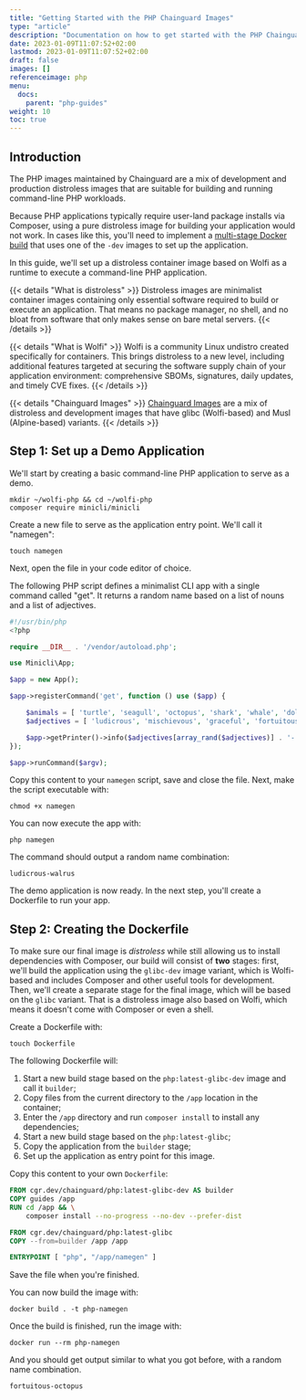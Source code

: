 ```yaml
---
title: "Getting Started with the PHP Chainguard Images"
type: "article"
description: "Documentation on how to get started with the PHP Chainguard Images"
date: 2023-01-09T11:07:52+02:00
lastmod: 2023-01-09T11:07:52+02:00
draft: false
images: []
referenceimage: php
menu:
  docs:
    parent: "php-guides"
weight: 10
toc: true
---
```


## Introduction
The PHP images maintained by Chainguard are a mix of development and production distroless images that are suitable for building and running command-line PHP workloads.

Because PHP applications typically require user-land package installs via Composer, using a pure distroless image for building your application would not work. In cases like this, you'll need to implement a [multi-stage Docker build]() that uses one of the `-dev` images to set up the application.

In this guide, we'll set up a distroless container image based on Wolfi as a runtime to execute a command-line PHP application.

{{< details "What is distroless" >}}
Distroless images are minimalist container images containing only essential software required to build or execute an application. That means no package manager, no shell, and no bloat from software that only makes sense on bare metal servers.
{{< /details >}}

{{< details "What is Wolfi" >}}
Wolfi is a community Linux undistro created specifically for containers. This brings distroless to a new level, including additional features targeted at securing the software supply chain of your application environment: comprehensive SBOMs, signatures, daily updates, and timely CVE fixes.
{{< /details >}}

{{< details "Chainguard Images" >}}
[Chainguard Images](https://www.chainguard.dev/chainguard-images?utm_source=docs) are a mix of distroless and development images that have glibc (Wolfi-based) and Musl (Alpine-based) variants.
{{< /details >}}

## Step 1: Set up a Demo Application

We'll start by creating a basic command-line PHP application to serve as a demo.

```shell
mkdir ~/wolfi-php && cd ~/wolfi-php
composer require minicli/minicli
```

Create a new file to serve as the application entry point. We'll call it "namegen":

```shell
touch namegen
```

Next, open the file in your code editor of choice.

The following PHP script defines a minimalist CLI app with a single command called "get". It returns a random name based on a list of nouns and a list of adjectives.

```php
#!/usr/bin/php
<?php

require __DIR__ . '/vendor/autoload.php';

use Minicli\App;

$app = new App();

$app->registerCommand('get', function () use ($app) {

    $animals = [ 'turtle', 'seagull', 'octopus', 'shark', 'whale', 'dolphin', 'walrus', 'penguin', 'seahorse'];
    $adjectives = [ 'ludicrous', 'mischievous', 'graceful', 'fortuitous', 'charming', 'ravishing', 'gregarious'];

    $app->getPrinter()->info($adjectives[array_rand($adjectives)] . '-' . $animals[array_rand($animals)]);
});

$app->runCommand($argv);

```

Copy this content to your `namegen` script, save and close the file. Next, make the script executable with:

```shell
chmod +x namegen
```

You can now execute the app with:

```shell
php namegen
```

The command should output a random name combination:

```shell
ludicrous-walrus
```

The demo application is now ready. In the next step, you'll create a Dockerfile to run your app.

## Step 2: Creating the Dockerfile

To make sure our final image is _distroless_ while still allowing us to install dependencies with Composer, our build will consist of **two** stages: first, we'll build the application using the `glibc-dev` image variant, which is Wolfi-based and includes Composer and other useful tools for development.
Then, we'll create a separate stage for the final image, which will be based on the `glibc` variant. That is a distroless image also based on Wolfi, which means it doesn't come with Composer or even a shell.

Create a Dockerfile with:

```shell
touch Dockerfile
```

The following Dockerfile will:

1. Start a new build stage based on the `php:latest-glibc-dev` image and call it `builder`;
2. Copy files from the current directory to the `/app` location in the container;
3. Enter the `/app` directory and run `composer install` to install any dependencies;
4. Start a new build stage based on the `php:latest-glibc`;
5. Copy the application from the `builder` stage;
6. Set up the application as entry point for this image.

Copy this content to your own `Dockerfile`:

```Dockerfile
FROM cgr.dev/chainguard/php:latest-glibc-dev AS builder
COPY guides /app
RUN cd /app && \
    composer install --no-progress --no-dev --prefer-dist

FROM cgr.dev/chainguard/php:latest-glibc
COPY --from=builder /app /app

ENTRYPOINT [ "php", "/app/namegen" ]
```
Save the file when you're finished.

You can now build the image with:

```shell
docker build . -t php-namegen
```

Once the build is finished, run the image with:

```shell
docker run --rm php-namegen
```

And you should get output similar to what you got before, with a random name combination.

```
fortuitous-octopus
```
